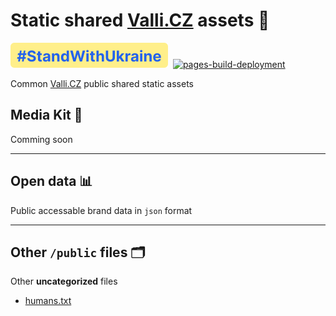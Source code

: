 # Static shared [Valli.CZ](https://valli.cz) assets 🤖

[![StandWithUkraine](https://raw.githubusercontent.com/vshymanskyy/StandWithUkraine/main/badges/StandWithUkraine.svg)](https://github.com/vshymanskyy/StandWithUkraine)&nbsp;
[![pages-build-deployment](https://github.com/vallicz/vallicz.github.io/actions/workflows/pages/pages-build-deployment/badge.svg?branch=main)](https://github.com/vallicz/vallicz.github.io/actions/workflows/pages/pages-build-deployment)

Common [Valli.CZ](https://valli.cz) public shared static assets

## Media Kit 🤖

Comming soon

---

## Open data 📊

Public accessable brand data in `json` format

---

## Other `/public` files 🗂️

Other **uncategorized** files

- [humans.txt](https://static.valli.cz/public/humans.txt)
